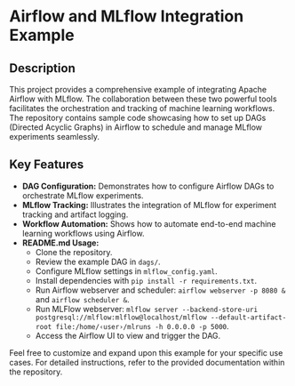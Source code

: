 # Airflow and MLflow Integration Example

## Description
This project provides a comprehensive example of integrating Apache Airflow with MLflow. The collaboration between these two powerful tools facilitates the orchestration and tracking of machine learning workflows. The repository contains sample code showcasing how to set up DAGs (Directed Acyclic Graphs) in Airflow to schedule and manage MLflow experiments seamlessly.

## Key Features
- **DAG Configuration:** Demonstrates how to configure Airflow DAGs to orchestrate MLflow experiments.
- **MLflow Tracking:** Illustrates the integration of MLflow for experiment tracking and artifact logging.
- **Workflow Automation:** Shows how to automate end-to-end machine learning workflows using Airflow.
- **README.md Usage:**
  - Clone the repository.
  - Review the example DAG in `dags/`.
  - Configure MLflow settings in `mlflow_config.yaml`.
  - Install dependencies with `pip install -r requirements.txt`.
  - Run Airflow webserver and scheduler: `airflow webserver -p 8080 &` and `airflow scheduler &`.
  - Run MLFlow webserver: `mlflow server --backend-store-uri postgresql://mlflow:mlflow@localhost/mlflow --default-artifact-root file:/home/‹user›/mlruns -h 0.0.0.0 -p 5000`.
  - Access the Airflow UI to view and trigger the DAG.

Feel free to customize and expand upon this example for your specific use cases. For detailed instructions, refer to the provided documentation within the repository.
